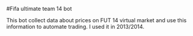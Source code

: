 #Fifa ultimate team 14 bot

This bot collect data about prices on FUT 14 virtual market and use this information to automate trading. I used it in 2013/2014.


